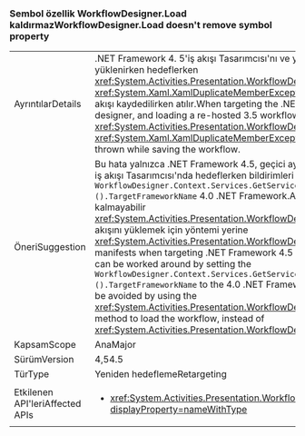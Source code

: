 ### <a name="workflowdesignerload-doesnt-remove-symbol-property"></a><span data-ttu-id="bf540-101">Sembol özellik WorkflowDesigner.Load kaldırmaz</span><span class="sxs-lookup"><span data-stu-id="bf540-101">WorkflowDesigner.Load doesn't remove symbol property</span></span>

|   |   |
|---|---|
|<span data-ttu-id="bf540-102">Ayrıntılar</span><span class="sxs-lookup"><span data-stu-id="bf540-102">Details</span></span>|<span data-ttu-id="bf540-103">.NET Framework 4. 5'iş akışı Tasarımcısı'nı ve yeniden barındırılan 3.5 akışıyla yüklenirken hedeflerken <xref:System.Activities.Presentation.WorkflowDesigner.Load> yöntemi, bir <xref:System.Xaml.XamlDuplicateMemberException?displayProperty=name> iş akışı kaydedilirken atılır.</span><span class="sxs-lookup"><span data-stu-id="bf540-103">When targeting the .NET Framework 4.5 in the workflow designer, and loading a re-hosted 3.5 workflow with the <xref:System.Activities.Presentation.WorkflowDesigner.Load> method, a <xref:System.Xaml.XamlDuplicateMemberException?displayProperty=name> is thrown while saving the workflow.</span></span>|
|<span data-ttu-id="bf540-104">Öneri</span><span class="sxs-lookup"><span data-stu-id="bf540-104">Suggestion</span></span>|<span data-ttu-id="bf540-105">Bu hata yalnızca .NET Framework 4.5, geçici ayarlayarak çalışılabilecek biçimde iş akışı Tasarımcısı'nda hedeflerken bildirimleri <code>WorkflowDesigner.Context.Services.GetService&lt;DesignerConfigurationService&gt;().TargetFrameworkName</code> 4.0 .NET Framework.Alternatively kullanarak sorunu kalmayabilir <xref:System.Activities.Presentation.WorkflowDesigner.Load(System.String)> iş akışını yüklemek için yöntemi yerine <xref:System.Activities.Presentation.WorkflowDesigner.Load>.</span><span class="sxs-lookup"><span data-stu-id="bf540-105">This bug only manifests when targeting .NET Framework 4.5 in the workflow designer, so it can be worked around by setting the <code>WorkflowDesigner.Context.Services.GetService&lt;DesignerConfigurationService&gt;().TargetFrameworkName</code> to the 4.0 .NET Framework.Alternatively, the issue may be avoided by using the <xref:System.Activities.Presentation.WorkflowDesigner.Load(System.String)> method to load the workflow, instead of <xref:System.Activities.Presentation.WorkflowDesigner.Load>.</span></span>|
|<span data-ttu-id="bf540-106">Kapsam</span><span class="sxs-lookup"><span data-stu-id="bf540-106">Scope</span></span>|<span data-ttu-id="bf540-107">Ana</span><span class="sxs-lookup"><span data-stu-id="bf540-107">Major</span></span>|
|<span data-ttu-id="bf540-108">Sürüm</span><span class="sxs-lookup"><span data-stu-id="bf540-108">Version</span></span>|<span data-ttu-id="bf540-109">4,5</span><span class="sxs-lookup"><span data-stu-id="bf540-109">4.5</span></span>|
|<span data-ttu-id="bf540-110">Tür</span><span class="sxs-lookup"><span data-stu-id="bf540-110">Type</span></span>|<span data-ttu-id="bf540-111">Yeniden hedefleme</span><span class="sxs-lookup"><span data-stu-id="bf540-111">Retargeting</span></span>|
|<span data-ttu-id="bf540-112">Etkilenen API'leri</span><span class="sxs-lookup"><span data-stu-id="bf540-112">Affected APIs</span></span>|<ul><li><xref:System.Activities.Presentation.WorkflowDesigner.Load?displayProperty=nameWithType></li></ul>|

